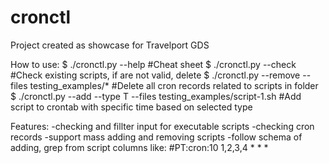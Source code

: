 # cronctl
Project created as showcase for Travelport GDS

How to use:
$ ./cronctl.py --help #Cheat sheet
$ ./cronctl.py --check #Check existing scripts, if are not valid, delete
$ ./cronctl.py --remove --files testing_examples/* #Delete all cron records related to scripts in folder
$ ./cronctl.py --add --type T --files testing_examples/script-1.sh #Add script to crontab with specific time based on selected type

Features:
-checking and fillter input for executable scripts
-checking cron records
-support mass adding and removing scripts
-follow schema of adding, grep from script columns like: #PT:cron:10 1,2,3,4 * * *
